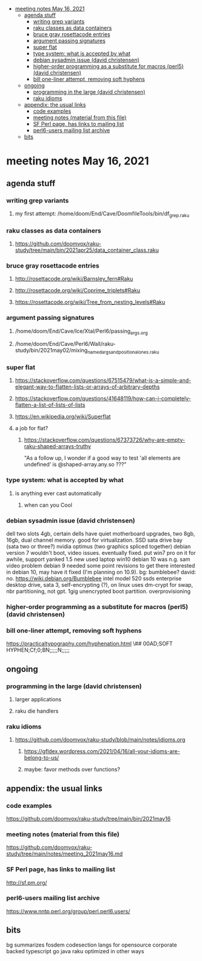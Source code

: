 - [meeting notes May 16, 2021](#org006d7ce)
  - [agenda stuff](#org0d56aef)
    - [writing grep variants](#orgde7fd9c)
    - [raku classes as data containers](#org5817e6a)
    - [bruce gray rosettacode entries](#org70390fa)
    - [argument passing signatures](#org6b09ae7)
    - [super flat](#org9816706)
    - [type system: what is accepted by what](#org5eef035)
    - [debian sysadmin issue (david christensen)](#orgbb9cf6c)
    - [higher-order programming as a substitute for macros (perl5)  (david christensen)](#orgc5fdd6b)
    - [bill one-liner attempt, removing soft hyphens](#orgc832d45)
  - [ongoing](#org56fad1d)
    - [programming in the large (david christensen)](#org646e079)
    - [raku idioms](#org053930e)
  - [appendix: the usual links](#orgeeffe56)
    - [code examples](#org7dcb17b)
    - [meeting notes (material from this file)](#org573b212)
    - [SF Perl page, has links to mailing list](#org0362ee2)
    - [perl6-users mailing list archive](#org708c723)
  - [bits](#orgf666534)


<a id="org006d7ce"></a>

# meeting notes May 16, 2021


<a id="org0d56aef"></a>

## agenda stuff


<a id="orgde7fd9c"></a>

### writing grep variants

1.  my first attempt: /home/doom/End/Cave/DoomfileTools/bin/df<sub>grep.raku</sub>


<a id="org5817e6a"></a>

### raku classes as data containers

1.  <https://github.com/doomvox/raku-study/tree/main/bin/2021apr25/data_container_class.raku>


<a id="org70390fa"></a>

### bruce gray rosettacode entries

1.  <http://rosettacode.org/wiki/Barnsley_fern#Raku>

2.  <http://rosettacode.org/wiki/Coprime_triplets#Raku>

3.  <https://rosettacode.org/wiki/Tree_from_nesting_levels#Raku>


<a id="org6b09ae7"></a>

### argument passing signatures

1.  /home/doom/End/Cave/Ice/Xtal/Perl6/passing<sub>args.org</sub>

2.  /home/doom/End/Cave/Perl6/Wall/raku-study/bin/2021may02/mixing<sub>named</sub><sub>args</sub><sub>and</sub><sub>positional</sub><sub>ones.raku</sub>


<a id="org9816706"></a>

### super flat

1.  <https://stackoverflow.com/questions/67515479/what-is-a-simple-and-elegant-way-to-flatten-lists-or-arrays-of-arbitrary-depths>

2.  <https://stackoverflow.com/questions/41648119/how-can-i-completely-flatten-a-list-of-lists-of-lists>

3.  <https://en.wikipedia.org/wiki/Superflat>

4.  a job for flat?

    1.  <https://stackoverflow.com/questions/67373726/why-are-empty-raku-shaped-arrays-truthy>
    
        "As a follow up, I wonder if a good way to test 'all elements are undefined' is @shaped-array.any.so ???"


<a id="org5eef035"></a>

### type system: what is accepted by what

1.  is anything ever cast automatically

    1.  when can you Cool


<a id="orgbb9cf6c"></a>

### debian sysadmin issue (david christensen)

dell two slots 4gb, certain dells have quiet motherboard upgrades, two 8gb, 16gb, dual channel memory. good for virtualization. SSD sata drive bay (sata two or three?) nvidia optimus (two graphics spliced together) debian version 7 wouldn't boot, video issues. eventually fixed. put win7 pro on it for awhile, support yanked 1.5 new used laptop win10 debian 10 was n.g. sam video problem debian 9 needed some point revisions to get there interested in debian 10, may have it fixed (I'm planning on 10.9). bg: bumblebee? david: no. <https://wiki.debian.org/Bumblebee> intel model 520 ssds enterprise desktop drive, sata 3, self-encrypting (?), on linux uses dm-crypt for swap, nbr partitioning, not gpt. 1gig unencrypted boot partition. overprovisioning


<a id="orgc5fdd6b"></a>

### higher-order programming as a substitute for macros (perl5)  (david christensen)


<a id="orgc832d45"></a>

### bill one-liner attempt, removing soft hyphens

<https://practicaltypography.com/hyphenation.html> \\## 00AD;SOFT HYPHEN;Cf;0;BN;;;;;N;;;;;


<a id="org56fad1d"></a>

## ongoing


<a id="org646e079"></a>

### programming in the large (david christensen)

1.  larger applications

2.  raku die handlers


<a id="org053930e"></a>

### raku idioms

1.  <https://github.com/doomvox/raku-study/blob/main/notes/idioms.org>

    1.  <https://gfldex.wordpress.com/2021/04/16/all-your-idioms-are-belong-to-us/>
    
    2.  maybe: favor methods over functions?


<a id="orgeeffe56"></a>

## appendix: the usual links


<a id="org7dcb17b"></a>

### code examples

<https://github.com/doomvox/raku-study/tree/main/bin/2021may16>


<a id="org573b212"></a>

### meeting notes (material from this file)

<https://github.com/doomvox/raku-study/tree/main/notes/meeting_2021may16.md>


<a id="org0362ee2"></a>

### SF Perl page, has links to mailing list

<http://sf.pm.org/>


<a id="org708c723"></a>

### perl6-users mailing list archive

<https://www.nntp.perl.org/group/perl.perl6.users/>


<a id="orgf666534"></a>

## bits

bg summarizes fosdem codesection langs for opensource corporate backed typescript go java raku optimized in other ways
